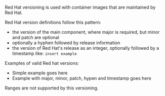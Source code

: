 Red Hat versioning is used with container images that are maintained by Red Hat.

Red Hat version definitions follow this pattern:

- the version of the main component, where major is required, but minor and patch are optional
- optionally a hyphen followed by release information
- the version of Red Hat's release as an integer, optionally followed by a timestamp like: `insert example`

Examples of valid Red hat versions:

- Simple example goes here
- Example with major, minor, patch, hypen and timestamp goes here

Ranges are not supported by this versioning.
